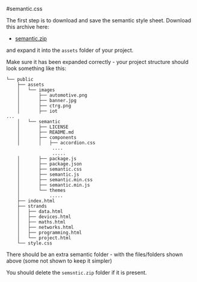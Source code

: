 #semantic.css

The first step is to download and save the semantic style sheet. Download this archive here:

- [semantic.zip](archives/semantic.zip)

and expand it into the `assets` folder of your project.

Make sure it has been expanded correctly - your project structure should look something like this:

~~~
└── public
    ├── assets
    │   └── images
    │       ├── automotive.png
    │       ├── banner.jpg
    │       ├── ctrg.png
    │       ├── iot
...
    │   └── semantic
    │       ├── LICENSE
    │       ├── README.md
    │       ├── components
    │       │   ├── accordion.css
                 ....
                 .....
    │       ├── package.js
    │       ├── package.json
    │       ├── semantic.css
    │       ├── semantic.js
    │       ├── semantic.min.css
    │       ├── semantic.min.js
    │       └── themes
    │           .....
    ├── index.html
    ├── strands
    │   ├── data.html
    │   ├── devices.html
    │   ├── maths.html
    │   ├── networks.html
    │   ├── programming.html
    │   └── project.html
    └── style.css
~~~

There should be an extra semantic folder - with the files/folders shown above (some not shown to keep it simpler)

You should delete the `semsntic.zip` folder if it is present.

